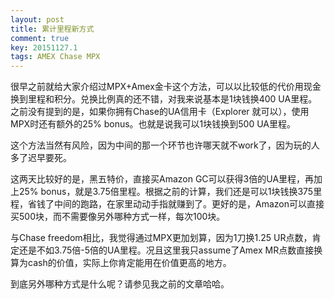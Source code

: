 ```yaml
---
layout: post
title: 累计里程新方式
comment: true
key: 20151127.1
tags: AMEX Chase MPX
---
```


很早之前就给大家介绍过MPX+Amex金卡这个方法，可以以比较低的代价用现金换到里程和积分。兑换比例真的还不错，对我来说基本是1块钱换400 UA里程。之前没有提到的是，如果你拥有Chase的UA信用卡（Explorer 就可以），使用MPX时还有额外的25% bonus。也就是说我可以1块钱换到500 UA里程。

这个方法当然有风险，因为中间的那一个环节也许哪天就不work了，因为玩的人多了迟早要死。

这两天比较好的是，黑五特价，直接买Amazon GC可以获得3倍的UA里程，再加上25% bonus，就是3.75倍里程。根据之前的计算，我们还是可以1块钱换375里程，省钱了中间的跑路，在家里动动手指就赚到了。更好的是，Amazon可以直接买500块，而不需要像另外哪种方式一样，每次100块。

与Chase freedom相比，我觉得通过MPX更加划算，因为1刀换1.25 UR点数，肯定还是不如3.75倍-5倍的UA里程。况且这里我只assume了Amex MR点数直接换算为cash的价值，实际上你肯定能用在价值更高的地方。

到底另外哪种方式是什么呢？请参见我之前的文章哈哈。
